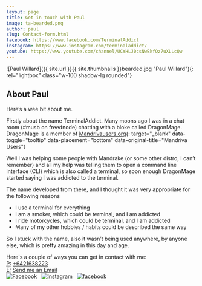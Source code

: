 ```yaml
---
layout: page
title: Get in touch with Paul
image: ta-bearded.png
author: paul
slug: Contact-form.html
facebook: https://www.facebook.com/TerminalAddict
instagram: https://www.instagram.com/terminaladdict/
youtube: https://www.youtube.com/channel/UCYHLJ0csNwBkfQz7uXLLcQw
---
```


<div class="row rounded border bg-white">
<div class="col-md-3" markdown="1">
![Paul Willard]({{ site.url }}{{ site.thumbnails }}bearded.jpg "Paul Willard"){: rel="lightbox" class="w-100 shadow-lg rounded"}
</div>
<div class="col-md-9" markdown="1">

## About Paul
Here’s a wee bit about me.

Firstly about the name TerminalAddict. Many moons ago I was in a chat room (#musb on freednode) chatting with a bloke called DragonMage. DragonMage is a member of [Mandrivausers.org](http://mandrivausers.org){: target="_blank" data-toggle="tooltip" data-placement="bottom" data-original-title="Mandriva Users"}

Well I was helping some people with Mandrake (or some other distro, I can’t remember) and all my help was telling them to open a command line interface (CLI) which is also called a terminal, so soon enough DragonMage started saying I was addicted to the terminal.

The name developed from there, and I thought it was very appropriate for the following reasons
* I use a terminal for everything
* I am a smoker, which could be terminal, and I am addicted
* I ride motorcycles, which could be terminal, and I am addicted
* Many of my other hobbies / habits could be described the same way

So I stuck with the name, also it wasn’t being used anywhere, by anyone else, which is pretty amazing in this day and age.

Here's a couple of ways you can get in contact with me:  
<abbr title="Phone">P:</abbr> <a href="tel:+6421638223" data-toggle="tooltip" data-original-title="Phone me" data-placement="bottom">+6421638223</a><br />
<abbr title="Email">E:</abbr> <a data-mail="paul" href="#" data-toggle="tooltip" data-original-title="Email me" data-placement="bottom">Send me an Email</a><br />
<a href="{{ page.facebook }}" target="_blank" data-toggle="tooltip" data-placement="bottom" data-original-title="Facebook"><img alt="Facebook" src="{{ site.url }}/assets/images/icons/social_coloured/021-facebook.svg" class="svg48" /></a>
&nbsp; <a href="{{ page.instagram }}" target="_blank" data-toggle="tooltip" data-placement="bottom" data-original-title="Instagram"><img alt="Instagram" src="{{ site.url }}/assets/images/icons/social_coloured/025-instagram.svg" class="svg48" /></a>
&nbsp; <a href="{{ page.youtube }}" target="_blank" data-toggle="tooltip" data-placement="bottom" data-original-title="Youtube"><img alt="facebook" src="{{ site.url }}/assets/images/icons/social_coloured/011-youtube.svg" class="svg48" /></a>
</div>
</div>
